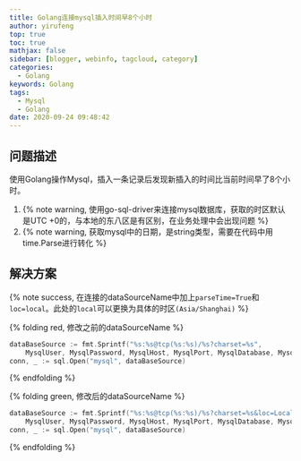 ```yaml
---
title: Golang连接mysql插入时间早8个小时
author: yirufeng
top: true
toc: true
mathjax: false
sidebar: [blogger, webinfo, tagcloud, category]
categories: 
  - Golang
keywords: Golang
tags:
  - Mysql
  - Golang
date: 2020-09-24 09:48:42
---
```

## 问题描述
使用Golang操作Mysql，插入一条记录后发现新插入的时间比当前时间早了8个小时。
1. {% note warning, 使用go-sql-driver来连接mysql数据库，获取的时区默认是UTC +0的，与本地的东八区是有区别，在业务处理中会出现问题 %}
2. {% note warning, 获取mysql中的日期，是string类型，需要在代码中用time.Parse进行转化 %}

## 解决方案
{% note success, 在连接的dataSourceName中加上`parseTime=True`和`loc=local`。此处的`local`可以更换为具体的时区`(Asia/Shanghai)` %}

{% folding red, 修改之前的dataSourceName %}
```go
dataBaseSource := fmt.Sprintf("%s:%s@tcp(%s:%s)/%s?charset=%s", 
    MysqlUser, MysqlPassword, MysqlHost, MysqlPort, MysqlDatabase, MysqlCharset)
conn, _ := sql.Open("mysql", dataBaseSource)
```
{% endfolding %}


{% folding green, 修改后的dataSourceName %}
```go
dataBaseSource := fmt.Sprintf("%s:%s@tcp(%s:%s)/%s?charset=%s&loc=Local&parseTime=true", 
    MysqlUser, MysqlPassword, MysqlHost, MysqlPort, MysqlDatabase, MysqlCharset)
conn, _ := sql.Open("mysql", dataBaseSource)
```
{% endfolding %}


<!-- more -->